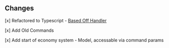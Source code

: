 ## Changes

 [x] Refactored to Typescript - [Based Off Handler](https://github.com/reconlx/djs-typescript-handler)

 [x] Add Old Commands

 [x] Add start of economy system - Model, accessable via command params
 
